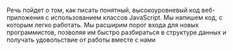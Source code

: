 Речь пойдет о том, как писать понятный, высокоуровневый код веб-приложения с использованием классов JavaScript. Мы напишем код, с которым легко работать. Мы расширим порог входа для новых программистов, позволяя им быстро разбираться в структуре данных и получать удовольствие от работы вместе с нами